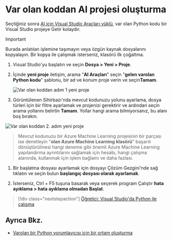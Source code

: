 # <a name="create-an-ai-project-from-existing-code"></a>Var olan koddan AI projesi oluşturma

Seçtiğiniz sonra [AI için Visual Studio Araçları yüklü](installation.md), var olan Python kodu bir Visual Studio projeye Getir kolaydır.

> [!Important]
>
> Burada anlatılan işlemine taşımayın veya özgün kaynak dosyalarını kopyalayın. Bir kopya ile çalışmak isterseniz, klasörü ilk çoğaltma.

1. Visual Studio'yu başlatın ve seçin **Dosya > Yeni > Proje**.

1. İçinde **yeni proje** iletişim, arama "**AI Araçları**" seçin "**gelen varolan Python kodu**" şablonu, bir ad ve konum proje verin ve seçin**Tamam**.

    ![Var olan koddan adım 1 yeni proje](media\create-project-existing\new-ai-project.png)

1. Görüntülenen Sihirbazı'nda mevcut kodunuzu yolunu ayarlama, dosya türleri için bir filtre ayarlamak ve projenizi gerektirir ve ardından seçin arama yollarını belirtin **Tamam**. Yollar hangi arama bilmiyorsanız, bu alanı boş bırakın.

![Var olan koddan 2. adım yeni proje](media\create-project-existing\azurebatch-newproject.png)

> Mevcut kodunuzu bir Azure Machine Learning projesinin bir parçası ise denetleyin "**olan Azure Machine Learning klasörü**" başarılı dönüştürülmesi hangi deneme gibi önemli Azure Machine Learning yapılandırma ayrıntılarını sağlamak için hesabı, hangi çalışma alanında, kullanmak için işlem bağlamı ve daha fazlası.

1. Bir başlatma dosyası ayarlamak için dosyayı Çözüm Gezgini'nde sağ tıklatın ve seçin bulun **başlangıç dosyası olarak ayarlamak**.

1. İsterseniz, Ctrl + F5 tuşuna basarak veya seçerek program Çalıştır **hata ayıklama > hata ayıklama olmadan Başlat**.

> [!div class="nextstepaction"]
> [Öğretici: Visual Studio'da Python ile çalışma](../python/tutorial-working-with-python-in-visual-studio-step-00-installation.md)

## <a name="see-also"></a>Ayrıca Bkz.

- [Varolan bir Python yorumlayıcısı için bir ortam oluşturma](../python/managing-python-environments-in-visual-studio.md#creating-an-environment-for-an-existing-interpreter)